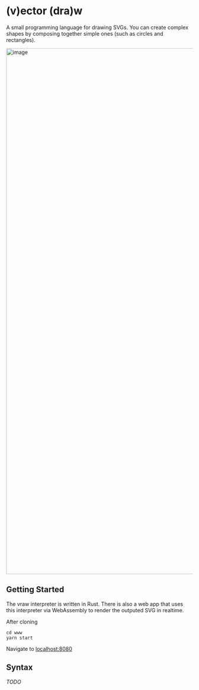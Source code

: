 # (v)ector (dra)w

A small programming language for drawing SVGs. You can create complex shapes by
composing together simple ones (such as circles and rectangles).

<img width="1418" alt="image"
src="https://user-images.githubusercontent.com/3044853/61190443-4258d780-a694-11e9-8fc9-50063e94b50f.png">


## Getting Started

The vraw interpreter is written in Rust. There is also a web app that uses this
interpreter via WebAssembly to render the outputed SVG in realtime.

After cloning

``` shell
cd www
yarn start
```

Navigate to [localhost:8080](http://localhost:8080)

## Syntax

_TODO_
